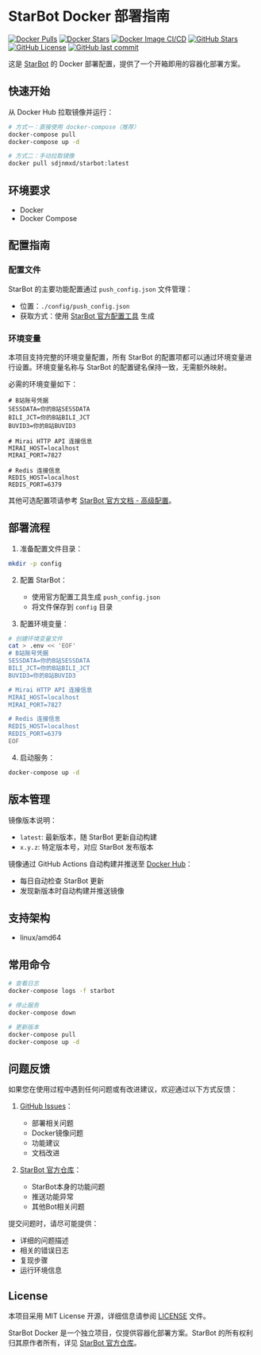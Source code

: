 # StarBot Docker 部署指南

[![Docker Pulls](https://img.shields.io/docker/pulls/sdjnmxd/starbot.svg)](https://hub.docker.com/r/sdjnmxd/starbot) [![Docker Stars](https://img.shields.io/docker/stars/sdjnmxd/starbot.svg)](https://hub.docker.com/r/sdjnmxd/starbot) [![Docker Image CI/CD](https://github.com/sdjnmxd/starbot-docker/actions/workflows/docker-publish.yml/badge.svg)](https://github.com/sdjnmxd/starbot-docker/actions/workflows/docker-publish.yml) [![GitHub Stars](https://img.shields.io/github/stars/sdjnmxd/starbot-docker.svg?logo=github)](https://github.com/sdjnmxd/starbot-docker) [![GitHub License](https://img.shields.io/github/license/sdjnmxd/starbot-docker)](https://github.com/sdjnmxd/starbot-docker/blob/main/LICENSE) [![GitHub last commit](https://img.shields.io/github/last-commit/sdjnmxd/starbot-docker)](https://github.com/sdjnmxd/starbot-docker/commits/main)

这是 [StarBot](https://github.com/Starlwr/StarBot) 的 Docker 部署配置，提供了一个开箱即用的容器化部署方案。

## 快速开始

从 Docker Hub 拉取镜像并运行：

```bash
# 方式一：直接使用 docker-compose（推荐）
docker-compose pull
docker-compose up -d

# 方式二：手动拉取镜像
docker pull sdjnmxd/starbot:latest
```

## 环境要求

- Docker
- Docker Compose

## 配置指南

### 配置文件
StarBot 的主要功能配置通过 `push_config.json` 文件管理：
- 位置：`./config/push_config.json`
- 获取方式：使用 [StarBot 官方配置工具](https://bot.starlwr.com) 生成

### 环境变量
本项目支持完整的环境变量配置，所有 StarBot 的配置项都可以通过环境变量进行设置。环境变量名称与 StarBot 的配置键名保持一致，无需额外映射。

必需的环境变量如下：

```env
# B站账号凭据
SESSDATA=你的B站SESSDATA
BILI_JCT=你的B站BILI_JCT
BUVID3=你的B站BUVID3

# Mirai HTTP API 连接信息
MIRAI_HOST=localhost
MIRAI_PORT=7827

# Redis 连接信息
REDIS_HOST=localhost
REDIS_PORT=6379
```

其他可选配置项请参考 [StarBot 官方文档 - 高级配置](https://bot.starlwr.com/depoly/document)。

## 部署流程

1. 准备配置文件目录：
```bash
mkdir -p config
```

2. 配置 StarBot：
   - 使用官方配置工具生成 `push_config.json`
   - 将文件保存到 `config` 目录

3. 配置环境变量：
```bash
# 创建环境变量文件
cat > .env << 'EOF'
# B站账号凭据
SESSDATA=你的B站SESSDATA
BILI_JCT=你的B站BILI_JCT
BUVID3=你的B站BUVID3

# Mirai HTTP API 连接信息
MIRAI_HOST=localhost
MIRAI_PORT=7827

# Redis 连接信息
REDIS_HOST=localhost
REDIS_PORT=6379
EOF
```

4. 启动服务：
```bash
docker-compose up -d
```

## 版本管理

镜像版本说明：
- `latest`: 最新版本，随 StarBot 更新自动构建
- `x.y.z`: 特定版本号，对应 StarBot 发布版本

镜像通过 GitHub Actions 自动构建并推送至 [Docker Hub](https://hub.docker.com/r/sdjnmxd/starbot)：
- 每日自动检查 StarBot 更新
- 发现新版本时自动构建并推送镜像

## 支持架构

- linux/amd64

## 常用命令

```bash
# 查看日志
docker-compose logs -f starbot

# 停止服务
docker-compose down

# 更新版本
docker-compose pull
docker-compose up -d
```

## 问题反馈

如果您在使用过程中遇到任何问题或有改进建议，欢迎通过以下方式反馈：

1. [GitHub Issues](https://github.com/sdjnmxd/starbot-docker/issues)：
   - 部署相关问题
   - Docker镜像问题
   - 功能建议
   - 文档改进

2. [StarBot 官方仓库](https://github.com/Starlwr/StarBot/issues)：
   - StarBot本身的功能问题
   - 推送功能异常
   - 其他Bot相关问题

提交问题时，请尽可能提供：
- 详细的问题描述
- 相关的错误日志
- 复现步骤
- 运行环境信息

## License

本项目采用 MIT License 开源，详细信息请参阅 [LICENSE](LICENSE) 文件。

StarBot Docker 是一个独立项目，仅提供容器化部署方案。StarBot 的所有权利归其原作者所有，详见 [StarBot 官方仓库](https://github.com/Starlwr/StarBot)。 